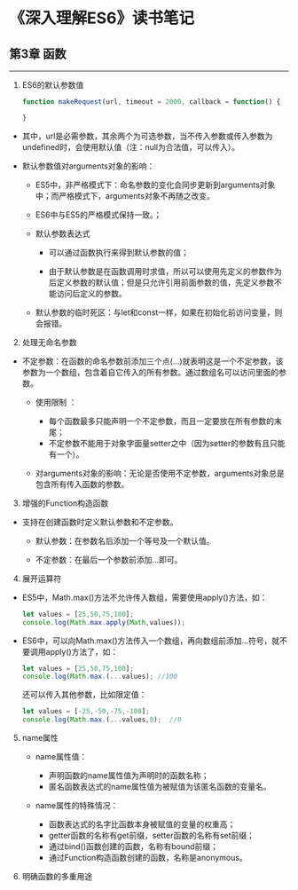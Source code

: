 # 《深入理解ES6》读书笔记 #


## 第3章  函数 ##
----------
1. ES6的默认参数值
    ```JavaScript
    function makeRequest(url, timeout = 2000, callback = function() {

    }
    ```
- 其中，url是必需参数，其余两个为可选参数，当不传入参数或传入参数为undefined时，会使用默认值（注：null为合法值，可以传入）。

- 默认参数值对arguments对象的影响：
  - ES5中，非严格模式下：命名参数的变化会同步更新到arguments对象中；而严格模式下，arguments对象不再随之改变。 

  - ES6中与ES5的严格模式保持一致。；

  - 默认参数表达式
    - 可以通过函数执行来得到默认参数的值；
    
    - 由于默认参数是在函数调用时求值，所以可以使用先定义的参数作为后定义参数的默认值；但是只允许引用前面参数的值，先定义参数不能访问后定义的参数。

  - 默认参数的临时死区：与let和const一样，如果在初始化前访问变量，则会报错。

2. 处理无命名参数
- 不定参数：在函数的命名参数前添加三个点(...)就表明这是一个不定参数，该参数为一个数组，包含着自它传入的所有参数。通过数组名可以访问里面的参数。

    - 使用限制 ：
        - 每个函数最多只能声明一个不定参数，而且一定要放在所有参数的末尾；
        - 不定参数不能用于对象字面量setter之中（因为setter的参数有且只能有一个）。

    - 对arguments对象的影响：无论是否使用不定参数，arguments对象总是包含所有传入函数的参数。

3. 增强的Function构造函数
- 支持在创建函数时定义默认参数和不定参数。
    - 默认参数：在参数名后添加一个等号及一个默认值。

    - 不定参数：在最后一个参数前添加...即可。

4. 展开运算符
- ES5中，Math.max()方法不允许传入数组，需要使用apply()方法，如：
    ```javascript
    let values = [25,50,75,100];
    console.log(Math.max.apply(Math,values));
    ```
- ES6中，可以向Math.max()方法传入一个数组，再向数组前添加...符号，就不要调用apply()方法了，如：
    ```javascript
    let values = [25,50,75,100];
    console.log(Math.max.(...values); //100
    ```
    还可以传入其他参数，比如限定值：
    ```javascript
    let values = [-25,-50,-75,-100];
    console.log(Math.max.(...values,0);  //0
    ```

5. name属性
    - name属性值：
        - 声明函数的name属性值为声明时的函数名称；
        -  匿名函数表达式的name属性值为被赋值为该匿名函数的变量名。

    - name属性的特殊情况：
        - 函数表达式的名字比函数本身被赋值的变量的权重高；
        - getter函数的名称有get前缀，setter函数的名称有set前缀；
        - 通过bind()函数创建的函数，名称有bound前缀；
        - 通过Function构造函数创建的函数，名称是anonymous。

6. 明确函数的多重用途
